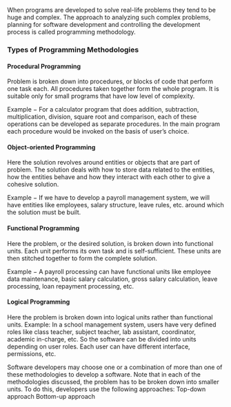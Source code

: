 When programs are developed to solve real-life problems they tend to be huge and complex. The approach to analyzing such complex problems, planning for software development and controlling the development process is called programming methodology.


### Types of Programming Methodologies

#### Procedural Programming

Problem is broken down into procedures, or blocks of code that perform one task each. All procedures taken together form the whole program. It is suitable only for small programs that have low level of complexity.

Example − For a calculator program that does addition, subtraction, multiplication, division, square root and comparison, each of these operations can be developed as separate procedures. In the main program each procedure would be invoked on the basis of user’s choice.



#### Object-oriented Programming

Here the solution revolves around entities or objects that are part of problem. The solution deals with how to store data related to the entities, how the entities behave and how they interact with each other to give a cohesive solution.

Example − If we have to develop a payroll management system, we will have entities like employees, salary structure, leave rules, etc. around which the solution must be built.



#### Functional Programming

Here the problem, or the desired solution, is broken down into functional units. Each unit performs its own task and is self-sufficient. These units are then stitched together to form the complete solution.

Example − A payroll processing can have functional units like employee data maintenance, basic salary calculation, gross salary calculation, leave processing, loan repayment processing, etc.



#### Logical Programming

Here the problem is broken down into logical units rather than functional units. Example: In a school management system, users have very defined roles like class teacher, subject teacher, lab assistant, coordinator, academic in-charge, etc. So the software can be divided into units depending on user roles. Each user can have different interface, permissions, etc.




Software developers may choose one or a combination of more than one of these methodologies to develop a software. Note that in each of the methodologies discussed, the problem has to be broken down into smaller units. To do this, developers use the following approaches:
  Top-down approach
  Bottom-up approach
